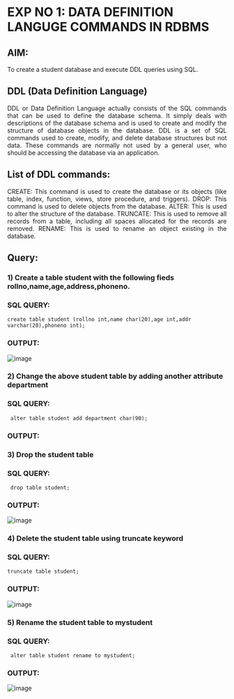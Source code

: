 # EXP NO 1: DATA DEFINITION LANGUGE COMMANDS IN RDBMS

## AIM:
To create a student database and execute DDL queries using SQL.


## DDL (Data Definition Language)
<div align="justify">
DDL or Data Definition Language actually consists of the SQL commands that can be used to define the database schema. It simply deals with descriptions of the database schema and is used to create and modify the structure of database objects in the database. DDL is a set of SQL commands used to create, modify, and delete database structures but not data. These commands are normally not used by a general user, who should be accessing the database via an application.
</div>
 
## List of DDL commands: 
<div align="justify">
CREATE: This command is used to create the database or its objects (like table, index, function, views, store procedure, and triggers).
DROP: This command is used to delete objects from the database.
ALTER: This is used to alter the structure of the database.
TRUNCATE: This is used to remove all records from a table, including all spaces allocated for the records are removed.
RENAME: This is used to rename an object existing in the database.
</div>

## Query:
### 1) Create a table student with the following fieds rollno,name,age,address,phoneno.

### SQL QUERY: 
```
create table student (rollno int,name char(20),age int,addr varchar(20),phoneno int);
```

### OUTPUT:
![image](https://github.com/Sujithra-dhayalan/G2_DBMS/assets/115523950/29919228-5d76-489d-8f6c-0a0009071a2b)


### 2) Change the above student table by adding another attribute department

### SQL QUERY: 
```
 alter table student add department char(90);
```

### OUTPUT:



### 3) Drop the student table
 
### SQL QUERY: 
```
 drop table student;
```

### OUTPUT:
![image](https://github.com/Sujithra-dhayalan/G2_DBMS/assets/115523950/d786eea4-2039-4527-9030-f44cf52d512a)



### 4) Delete the student table using truncate keyword

### SQL QUERY: 
```
truncate table student;
```


### OUTPUT:
![image](https://github.com/Sujithra-dhayalan/G2_DBMS/assets/115523950/d76c5757-70f0-439f-bf83-582199749c47)




### 5) Rename the student table to mystudent

### SQL QUERY: 
```
 alter table student rename to mystudent;
```


### OUTPUT:
![image](https://github.com/Sujithra-dhayalan/G2_DBMS/assets/115523950/ec355b7b-7505-4dc7-ae2c-ba63044c8dcd)


